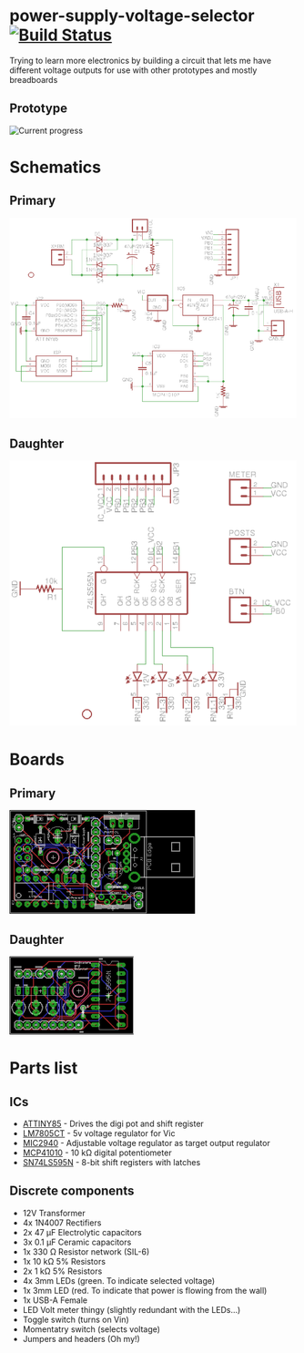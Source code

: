 # power-supply-voltage-selector [![Build Status](https://travis-ci.org/HokieGeek/powers-supply-voltage-selector.svg?branch=master)](https://travis-ci.org/HokieGeek/power-supply-voltage-selector)
Trying to learn more electronics by building a circuit that lets me have different voltage outputs for use with other prototypes and mostly breadboards

## Prototype
![Current progress](http://i.imgur.com/n8TwQP8.jpg)

# Schematics
## Primary
![Logic schematics](https://raw.githubusercontent.com/HokieGeek/power-supply-voltage-selector/master/schematics/voltage-selector-and-output.png)
## Daughter
![LEDs and Buttons](https://raw.githubusercontent.com/HokieGeek/power-supply-voltage-selector/master/schematics/leds-and-buttons.png)

# Boards
## Primary
![Main board](https://raw.githubusercontent.com/HokieGeek/power-supply-voltage-selector/master/schematics/voltage-selector-and-output.brd.png)
## Daughter
![Board of LEDs and Buttons](https://raw.githubusercontent.com/HokieGeek/power-supply-voltage-selector/master/schematics/leds-and-buttons.brd.png)

# Parts list
## ICs
* [ATTINY85](http://www.atmel.com/images/atmel-2586-avr-8-bit-microcontroller-attiny25-attiny45-attiny85_datasheet.pdf) - Drives the digi pot and shift register
* [LM7805CT](http://www.mouser.com/ds/2/149/LM7805-189995.pdf) - 5v voltage regulator for Vic
* [MIC2940](http://www.micrel.com/_PDF/mic2940.pdf) - Adjustable voltage regulator as target output regulator
* [MCP41010](http://ww1.microchip.com/downloads/en/DeviceDoc/11195c.pdf) - 10 kΩ digital potentiometer
* [SN74LS595N](http://www.ti.com/lit/ds/symlink/sn74ls596.pdf) - 8-bit shift registers with latches

## Discrete components
* 12V Transformer
* 4x 1N4007 Rectifiers
* 2x 47 µF Electrolytic capacitors
* 3x 0.1 µF Ceramic capacitors
* 1x 330 Ω Resistor network (SIL-6)
* 1x 10 kΩ 5% Resistors
* 2x 1 kΩ 5% Resistors
* 4x 3mm LEDs (green. To indicate selected voltage)
* 1x 3mm LED (red. To indicate that power is flowing from the wall)
* 1x USB-A Female
* LED Volt meter thingy (slightly redundant with the LEDs...)
* Toggle switch (turns on Vin)
* Momentatry switch (selects voltage)
* Jumpers and headers (Oh my!)
